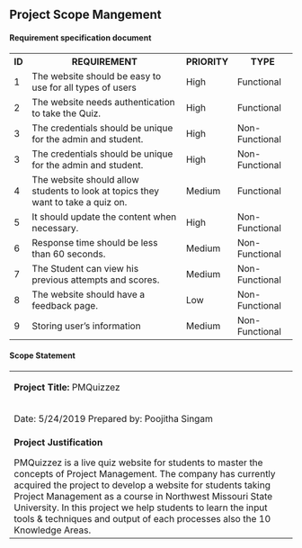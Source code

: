 <!DOCTYPE html>
<html lang="en">
<head>
  <meta charset="utf-8">
  <link rel="stylesheet" href="https://stackpath.bootstrapcdn.com/bootstrap/4.3.1/css/bootstrap.min.css">
  <link rel="stylesheet" href="https://stackpath.bootstrapcdn.com/bootstrap/4.3.1/js/bootstrap.min.js">
  <link rel="stylesheet" href="https://stackpath.bootstrapcdn.com/bootstrap/4.3.1/js/bootstrap.bundle.min.js">
</head>
<body>
<div class="container">
<h2>Project Scope Mangement</h2>
<h4>Requirement specification document</h4>
</nav>
</div>
<div class="container">
<table>
  <tr>
    <th>ID</th>
    <th>REQUIREMENT</th> 
    <th>PRIORITY</th>
    <th>TYPE
  </tr>
  <tr>
  <td>1</td>
  <td>The website should be easy to use for all types of users</td>
  <td>High</td>
  <td>Functional</td>
  </tr>
  <tr>
  <td>2</td>
  <td>The website needs authentication to take the Quiz.</td>
  <td>High</td>
  <td>Functional</td>
  </tr>
  <tr>
  <td>3</td>
  <td>The credentials should be unique for the admin and student.</td>
  <td>High</td>
  <td>Non-Functional</td>
  </tr>
  <tr>
  <td>3</td>
  <td>The credentials should be unique for the admin and student.</td>
  <td>High</td>
  <td>Non-Functional</td>
  </tr>
  <tr>
  <td>4</td>
  <td>The website should allow students to look at topics they want to take a quiz on.</td>
  <td>Medium</td>
  <td>Functional</td>
  </tr>
  <tr>
  <td>5</td>
  <td>It should update the content when necessary.</td>
  <td>High</td>
  <td>Non-Functional</td>
  </tr>
  <tr>
  <td>6</td>
  <td>Response time should be less than 60 seconds.</td>
  <td>Medium</td>
  <td>Non-Functional</td>
  </tr>
  <tr>
  <td>7</td>
  <td>The Student can view his previous attempts and scores.</td>
  <td>Medium</td>
  <td>Non-Functional</td>
  </tr>
  <tr>
  <td>8</td>
  <td>The website should have a feedback page.</td>
  <td>Low</td>
  <td>Non-Functional</td>
  </tr>
  <tr>
  <td>9</td>
  <td>Storing user’s information</td>
  <td>Medium</td>
  <td>Non-Functional</td>
  </tr>
  </table>
  </div>
  <h4>Scope Statement</h4>
  <table>
  <tr>
  <td>
  <p><b>Project Title: </b>PMQuizzez</p>
  <br>Date: 5/24/2019		                           Prepared by: Poojitha Singam<br>
  </td>
  </tr>
  <tr>
  <td>
   <p><b>Project Justification</b></p>
   PMQuizzez is a live quiz website for students to master the concepts of Project Management. The company has currently acquired the project to develop a website for students taking Project Management as a course in Northwest Missouri State University. In this project we help students to learn the input tools & techniques and output of each processes also the 10 Knowledge Areas. 
  </td>
  </tr>
  </table>
  </body>
  </html>
